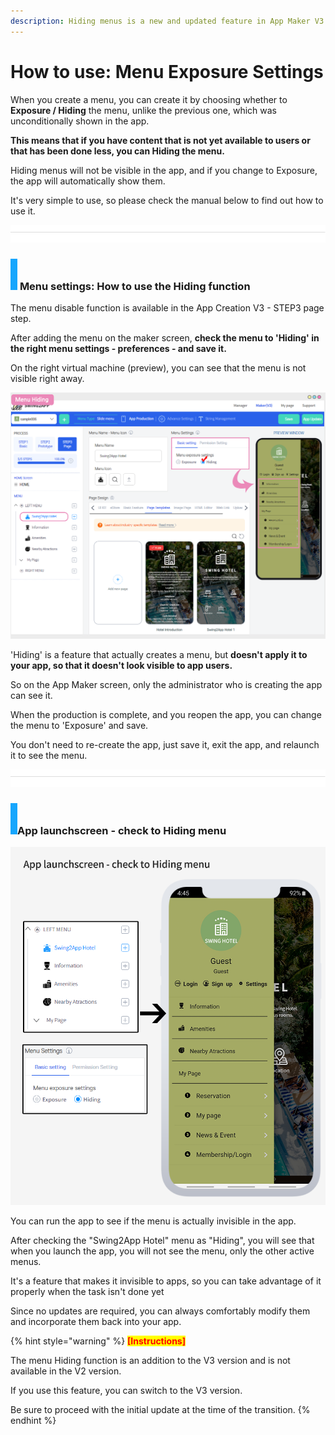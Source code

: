 ```yaml
---
description: Hiding menus is a new and updated feature in App Maker V3
---
```


# How to use: Menu Exposure Settings

When you create a menu, you can create it by choosing whether to **Exposure / Hiding** the menu, unlike the previous one, which was unconditionally shown in the app.

**This means that if you have content that is not yet available to users or that has been done less, you can Hiding the menu.**

Hiding menus will not be visible in the app, and if you change to Exposure, the app will automatically show them.

It's very simple to use, so please check the manual below to find out how to use it.

![](<../../../.gitbook/assets/구분선 (1) (1) (1).PNG>)

### ![](../../../.gitbook/assets/단락1-1.png) **Menu settings: How to use the Hiding function**

​The menu disable function is available in the App Creation V3 - STEP3 page step.

After adding the menu on the maker screen, **check the menu to 'Hiding' in the right menu settings - preferences - and save it.**

On the right virtual machine (preview), you can see that the menu is not visible right away.

![](../../../.gitbook/assets/메뉴비활성화.png)

'Hiding' is a feature that actually creates a menu, but **doesn't apply it to your app, so that it doesn't look visible to app users.**

So on the App Maker screen, only the administrator who is creating the app can see it.

When the production is complete, and you reopen the app, you can change the menu to 'Exposure' and save.

You don't need to re-create the app, just save it, exit the app, and relaunch it to see the menu.

![](<../../../.gitbook/assets/구분선 (1) (1) (1).PNG>)

### ![](../../../.gitbook/assets/단락1-1.png)App launchscreen - check to Hiding menu

![](../../../.gitbook/assets/메뉴비활성화2.png)

You can run the app to see if the menu is actually invisible in the app.

After checking the "Swing2App Hotel" menu as "Hiding", you will see that when you launch the app, you will not see the menu, only the other active menus.

It's a feature that makes it invisible to apps, so you can take advantage of it properly when the task isn't done yet

Since no updates are required, you can always comfortably modify them and incorporate them back into your app.



{% hint style="warning" %}
<mark style="color:red;">**\[Instructions]**</mark>

The menu Hiding function is an addition to the V3 version and is not available in the V2 version.

If you use this feature, you can switch to the V3 version.

Be sure to proceed with the initial update at the time of the transition.
{% endhint %}

**​**
